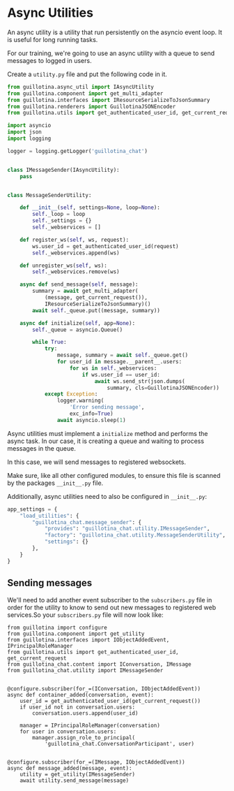 # Async Utilities

An async utility is a utility that run persistently on the asyncio event loop.
It is useful for long running tasks.

For our training, we're going to use an async utility with a queue to send
messages to logged in users.

Create a `utility.py` file and put the following code in it.

```python
from guillotina.async_util import IAsyncUtility
from guillotina.component import get_multi_adapter
from guillotina.interfaces import IResourceSerializeToJsonSummary
from guillotina.renderers import GuillotinaJSONEncoder
from guillotina.utils import get_authenticated_user_id, get_current_request

import asyncio
import json
import logging

logger = logging.getLogger('guillotina_chat')


class IMessageSender(IAsyncUtility):
    pass


class MessageSenderUtility:

    def __init__(self, settings=None, loop=None):
        self._loop = loop
        self._settings = {}
        self._webservices = []

    def register_ws(self, ws, request):
        ws.user_id = get_authenticated_user_id(request)
        self._webservices.append(ws)

    def unregister_ws(self, ws):
        self._webservices.remove(ws)

    async def send_message(self, message):
        summary = await get_multi_adapter(
            (message, get_current_request()),
            IResourceSerializeToJsonSummary)()
        await self._queue.put((message, summary))

    async def initialize(self, app=None):
        self._queue = asyncio.Queue()

        while True:
            try:
                message, summary = await self._queue.get()
                for user_id in message.__parent__.users:
                    for ws in self._webservices:
                        if ws.user_id == user_id:
                            await ws.send_str(json.dumps(
                                summary, cls=GuillotinaJSONEncoder))
            except Exception:
                logger.warning(
                    'Error sending message',
                    exc_info=True)
                await asyncio.sleep(1)
```


Async utilities must implement a `initialize` method and performs the async
task. In our case, it is creating a queue and waiting to process messages
in the queue.

In this case, we will send messages to registered websockets.

Make sure, like all other configured modules, to ensure this file is scanned
by the packages `__init__.py` file.

Additionally, async utilities need to also be configured in `__init__.py`:

```python
app_settings = {
    "load_utilities": {
        "guillotina_chat.message_sender": {
            "provides": "guillotina_chat.utility.IMessageSender",
            "factory": "guillotina_chat.utility.MessageSenderUtility",
            "settings": {}
        },
    }
}
```

## Sending messages

We'll need to add another event subscriber to the `subscribers.py` file
in order for the utility to know to send out new messages to registered
web services.So your `subscribers.py` file will now look like:

```
from guillotina import configure
from guillotina.component import get_utility
from guillotina.interfaces import IObjectAddedEvent, IPrincipalRoleManager
from guillotina.utils import get_authenticated_user_id, get_current_request
from guillotina_chat.content import IConversation, IMessage
from guillotina_chat.utility import IMessageSender


@configure.subscriber(for_=(IConversation, IObjectAddedEvent))
async def container_added(conversation, event):
    user_id = get_authenticated_user_id(get_current_request())
    if user_id not in conversation.users:
        conversation.users.append(user_id)

    manager = IPrincipalRoleManager(conversation)
    for user in conversation.users:
        manager.assign_role_to_principal(
            'guillotina_chat.ConversationParticipant', user)


@configure.subscriber(for_=(IMessage, IObjectAddedEvent))
async def message_added(message, event):
    utility = get_utility(IMessageSender)
    await utility.send_message(message)
```
